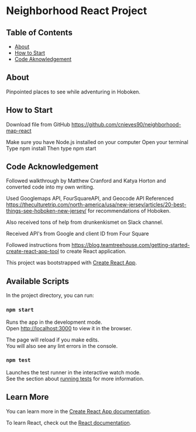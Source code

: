 # Neighborhood React Project

## Table of Contents

* [About](#about)
* [How to Start](#how-to-start)
* [Code Aknowledgement](#code-acknowledgement)

## About

Pinpointed places to see while adventuring in Hoboken.

## How to Start

Download file from GitHub https://github.com/cnieves90/neighborhood-map-react

Make sure you have Node.js installed on your computer
Open your terminal
Type npm install
Then type npm start

## Code Acknowledgement

Followed walkthrough by Matthew Cranford and Katya Horton and converted code into my own writing.

Used Googlemaps API, FourSquareAPI, and Geocode API
Referenced https://theculturetrip.com/north-america/usa/new-jersey/articles/20-best-things-see-hoboken-new-jersey/ for recommendations of Hoboken.

Also received tons of help from drunkenkismet on Slack channel.

Received API's from Google and client ID from Four Square

Followed instructions from https://blog.teamtreehouse.com/getting-started-create-react-app-tool to create React application.

This project was bootstrapped with [Create React App](https://github.com/facebook/create-react-app).

## Available Scripts

In the project directory, you can run:

### `npm start`

Runs the app in the development mode.<br>
Open [http://localhost:3000](http://localhost:3000) to view it in the browser.

The page will reload if you make edits.<br>
You will also see any lint errors in the console.

### `npm test`

Launches the test runner in the interactive watch mode.<br>
See the section about [running tests](https://facebook.github.io/create-react-app/docs/running-tests) for more information.


## Learn More

You can learn more in the [Create React App documentation](https://facebook.github.io/create-react-app/docs/getting-started).

To learn React, check out the [React documentation](https://reactjs.org/).
